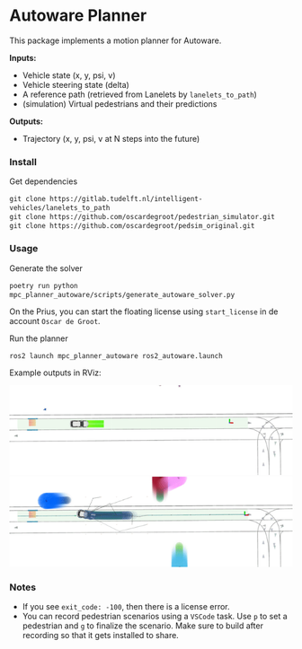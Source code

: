 # Autoware Planner
This package implements a motion planner for Autoware.

**Inputs:**
- Vehicle state (x, y, psi, v)
- Vehicle steering state (delta)
- A reference path (retrieved from Lanelets by `lanelets_to_path`)
- (simulation) Virtual pedestrians and their predictions

**Outputs:**
- Trajectory (x, y, psi, v at N steps into the future)

### Install

Get dependencies
```
git clone https://gitlab.tudelft.nl/intelligent-vehicles/lanelets_to_path
git clone https://github.com/oscardegroot/pedestrian_simulator.git
git clone https://github.com/oscardegroot/pedsim_original.git
```



### Usage

Generate the solver
```
poetry run python mpc_planner_autoware/scripts/generate_autoware_solver.py
```

On the Prius, you can start the floating license using `start_license` in de account `Oscar de Groot`.

Run the planner
```
ros2 launch mpc_planner_autoware ros2_autoware.launch
```

Example outputs in RViz:

<img src="docs/tmpc.gif" width="600" />

<img src="docs/tmpc_withvisuals.gif" width="600" />

### Notes
- If you see `exit_code: -100`, then there is a license error.
- You can record pedestrian scenarios using a `VSCode` task. Use `p` to set a pedestrian and `g` to finalize the scenario. Make sure to build after recording so that it gets installed to share.

